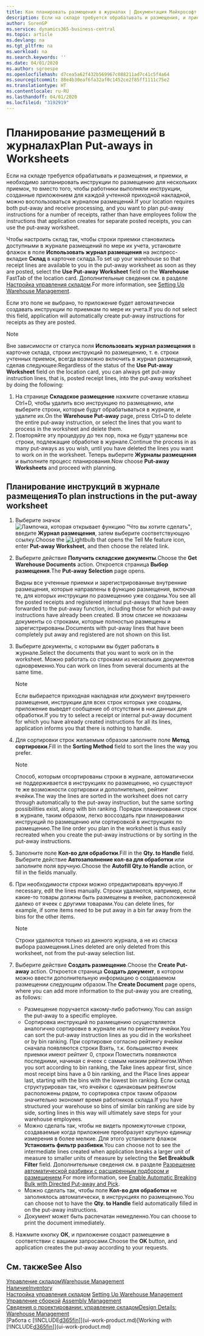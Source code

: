```yaml
---
title: Как планировать размещения в журналах | Документация Майкрософт
description: Если на складе требуется обрабатывать и размещения, и приемки, и необходимо запланировать инструкции по размещению для нескольких приемок, то вместо того, чтобы работники выполняли инструкции, созданные приложением для каждой учтенной приходной накладной, можно воспользоваться журналом размещений.
author: SorenGP
ms.service: dynamics365-business-central
ms.topic: article
ms.devlang: na
ms.tgt_pltfrm: na
ms.workload: na
ms.search.keywords: ''
ms.date: 04/01/2020
ms.author: sgroespe
ms.openlocfilehash: d7cea5a62f432b569967c088211ad7c41c5f4a64
ms.sourcegitcommit: 88e4b30eaf6fa32af0c1452ce2f85ff1111c75e2
ms.translationtype: HT
ms.contentlocale: ru-RU
ms.lasthandoff: 04/01/2020
ms.locfileid: "3192919"
---
```

# <a name="plan-put-aways-in-worksheets"></a><span data-ttu-id="311c9-103">Планирование размещений в журналах</span><span class="sxs-lookup"><span data-stu-id="311c9-103">Plan Put-aways in Worksheets</span></span>
<span data-ttu-id="311c9-104">Если на складе требуется обрабатывать и размещения, и приемки, и необходимо запланировать инструкции по размещению для нескольких приемок, то вместо того, чтобы работники выполняли инструкции, созданные приложением для каждой учтенной приходной накладной, можно воспользоваться журналом размещений.</span><span class="sxs-lookup"><span data-stu-id="311c9-104">If your location requires both put-away and receive processing, and you want to plan put-away instructions for a number of receipts, rather than have employees follow the instructions that application creates for separate posted receipts, you can use the put-away worksheet.</span></span>  

<span data-ttu-id="311c9-105">Чтобы настроить склад так, чтобы строки приемки становились доступными в журнале размещений по мере их учета, установите флажок в поле **Использовать журнал размещения** на экспресс-вкладке **Склад** в карточке склада.</span><span class="sxs-lookup"><span data-stu-id="311c9-105">To set up your warehouse so that receipt lines are available to you in the put-away worksheet as soon as they are posted, select the **Use Put-away Worksheet** field on the **Warehouse** FastTab of the location card.</span></span> <span data-ttu-id="311c9-106">Дополнительные сведения см. в разделе [Настройка управления складом](warehouse-setup-warehouse.md).</span><span class="sxs-lookup"><span data-stu-id="311c9-106">For more information, see [Setting Up Warehouse Management](warehouse-setup-warehouse.md).</span></span>  

<span data-ttu-id="311c9-107">Если это поле не выбрано, то приложение будет автоматически создавать инструкции по приемкам по мере их учета.</span><span class="sxs-lookup"><span data-stu-id="311c9-107">If you do not select this field, application will automatically create put-away instructions for receipts as they are posted.</span></span>  

> [!NOTE]  
>  <span data-ttu-id="311c9-108">Вне зависимости от статуса поля **Использовать журнал размещения** в карточке склада, строки инструкций по размещению, т. е. строки учтенных приемок, всегда возможно включить в журнал размещений, сделав следующее:</span><span class="sxs-lookup"><span data-stu-id="311c9-108">Regardless of the status of the **Use Put-away Worksheet** field on the location card, you can always get put-away instruction lines, that is, posted receipt lines, into the put-away worksheet by doing the following:</span></span>  
>   
>  1.  <span data-ttu-id="311c9-109">На странице **Складское размещение** нажмите сочетание клавиш Ctrl+D, чтобы удалить всю инструкцию по размещению, или выберите строки, которые будут обрабатываться в журнале, и удалите их.</span><span class="sxs-lookup"><span data-stu-id="311c9-109">On the **Warehouse Put-away** page, press Ctrl+D to delete the entire put-away instruction, or select the lines that you want to process in the worksheet and delete them.</span></span>  
> 2.  <span data-ttu-id="311c9-110">Повторяйте эту процедуру до тех пор, пока не будут удалены все строки, подлежащие обработке в журнале.</span><span class="sxs-lookup"><span data-stu-id="311c9-110">Continue the process in as many put-aways as you wish, until you have deleted the lines you want to work on in the worksheet.</span></span> <span data-ttu-id="311c9-111">Теперь выберите **Журналы размещения** и выполните процесс планирования.</span><span class="sxs-lookup"><span data-stu-id="311c9-111">Now choose **Put-away Worksheets** and proceed with planning.</span></span>  

## <a name="to-plan-instructions-in-the-put-away-worksheet"></a><span data-ttu-id="311c9-112">Планирование инструкций в журнале размещения</span><span class="sxs-lookup"><span data-stu-id="311c9-112">To plan instructions in the put-away worksheet</span></span>  
1.  <span data-ttu-id="311c9-113">Выберите значок ![Лампочка, которая открывает функцию "Что вы хотите сделать"](media/ui-search/search_small.png "Что вы хотите сделать"), введите **Журнал размещения**, затем выберите соответствующую ссылку.</span><span class="sxs-lookup"><span data-stu-id="311c9-113">Choose the ![Lightbulb that opens the Tell Me feature](media/ui-search/search_small.png "Tell me what you want to do") icon, enter **Put-away Worksheet**, and then choose the related link.</span></span>  
2.  <span data-ttu-id="311c9-114">Выберите действие **Получить складские документы**.</span><span class="sxs-lookup"><span data-stu-id="311c9-114">Choose the **Get Warehouse Documents** action.</span></span> <span data-ttu-id="311c9-115">Откроется страница **Выбор размещения**.</span><span class="sxs-lookup"><span data-stu-id="311c9-115">The **Put-away Selection** page opens.</span></span>  

    <span data-ttu-id="311c9-116">Видны все учтенные приемки и зарегистрированные внутренние размещения, которые направлены в функцию размещения, включая те, для которых инструкции по размещению уже созданы.</span><span class="sxs-lookup"><span data-stu-id="311c9-116">You see all the posted receipts and registered internal put-aways that have been forwarded to the put-away function, including those for which put-away instructions have already been created.</span></span> <span data-ttu-id="311c9-117">В этом списке не показаны документы со строками, которые полностью размещены и зарегистрированы.</span><span class="sxs-lookup"><span data-stu-id="311c9-117">Documents with put-away lines that have been completely put away and registered are not shown on this list.</span></span>  

3. <span data-ttu-id="311c9-118">Выберите документы, с которыми вы будет работать в журнале.</span><span class="sxs-lookup"><span data-stu-id="311c9-118">Select the documents that you want to work on in the worksheet.</span></span> <span data-ttu-id="311c9-119">Можно работать со строками из нескольких документов одновременно.</span><span class="sxs-lookup"><span data-stu-id="311c9-119">You can work on lines from several documents at the same time.</span></span>  

    > [!NOTE]  
    >  <span data-ttu-id="311c9-120">Если выбирается приходная накладная или документ внутреннего размещения, инструкции для всех строк которых уже созданы, приложение выведет сообщение об отсутствии в них данных для обработки.</span><span class="sxs-lookup"><span data-stu-id="311c9-120">If you try to select a receipt or internal put-away document for which you have already created instructions for all its lines, application informs you that there is nothing to handle.</span></span>  

4. <span data-ttu-id="311c9-121">Для сортировки строк желаемым образом заполните поле **Метод сортировки**.</span><span class="sxs-lookup"><span data-stu-id="311c9-121">Fill in the **Sorting Method** field to sort the lines the way you prefer.</span></span>  

    > [!NOTE]  
    >  <span data-ttu-id="311c9-122">Способ, которым отсортированы строки в журнале, автоматически не поддерживается в инструкциях по размещению, но существуют те же возможности сортировки и дополнительно, рейтинг ячейки.</span><span class="sxs-lookup"><span data-stu-id="311c9-122">The way the lines are sorted in the worksheet does not carry through automatically to the put-away instruction, but the same sorting possibilities exist, along with bin ranking.</span></span> <span data-ttu-id="311c9-123">Порядок планирования строк в журнале, таким образом, легко воссоздать при планировании инструкций по размещению или сортировкой в инструкциях по размещению.</span><span class="sxs-lookup"><span data-stu-id="311c9-123">The line order you plan in the worksheet is thus easily recreated when you create the put-away instructions or by sorting in the put-away instructions.</span></span>  

5.  <span data-ttu-id="311c9-124">Заполните поле **Кол-во для обработки**.</span><span class="sxs-lookup"><span data-stu-id="311c9-124">Fill in the **Qty. to Handle** field.</span></span> <span data-ttu-id="311c9-125">Выберите действие **Автозаполнение кол-ва для обработки** или заполните поля вручную.</span><span class="sxs-lookup"><span data-stu-id="311c9-125">Choose the **Autofill Qty.to Handle** action, or fill in the fields manually.</span></span>  
6.  <span data-ttu-id="311c9-126">При необходимости строки можно отредактировать вручную.</span><span class="sxs-lookup"><span data-stu-id="311c9-126">If necessary, edit the lines manually.</span></span> <span data-ttu-id="311c9-127">Строки удаляются, например, если какие-то товары должны быть размещены в ячейке, расположенной далеко от ячеек с другими товарами.</span><span class="sxs-lookup"><span data-stu-id="311c9-127">You can delete lines, for example, if some items need to be put away in a bin far away from the bins for the other items.</span></span>  

    > [!NOTE]  
    >  <span data-ttu-id="311c9-128">Строки удаляются только из данного журнала, а не из списка выбора размещения.</span><span class="sxs-lookup"><span data-stu-id="311c9-128">Lines deleted are only deleted from this worksheet, not from the put-away selection list.</span></span>  

7.  <span data-ttu-id="311c9-129">Выберите действие **Создать размещение**.</span><span class="sxs-lookup"><span data-stu-id="311c9-129">Choose the **Create Put-away** action.</span></span> <span data-ttu-id="311c9-130">Откроется страница **Создать документ**, в котором можно ввести дополнительную информацию о создаваемом размещении следующим образом.</span><span class="sxs-lookup"><span data-stu-id="311c9-130">The **Create Document** page opens, where you can add more information to the put-away you are creating, as follows:</span></span>  

    -   <span data-ttu-id="311c9-131">Размещение поручается какому-либо работнику.</span><span class="sxs-lookup"><span data-stu-id="311c9-131">You can assign the put-away to a specific employee.</span></span>  
    -   <span data-ttu-id="311c9-132">Сортировка инструкций по размещению осуществляется аналогично сортировке в журнале или по рейтингу ячейки.</span><span class="sxs-lookup"><span data-stu-id="311c9-132">You can sort the put-away instruction lines as you did in the worksheet or by bin ranking.</span></span> <span data-ttu-id="311c9-133">При сортировке согласно рейтингу ячейки сначала появляются строки Взять, т.к. большинство ячеек приемки имеют рейтинг 0, строки Поместить появляются последними, начиная с ячеек с самым низким рейтингом.</span><span class="sxs-lookup"><span data-stu-id="311c9-133">When you sort according to bin ranking, the Take lines appear first, since most receipt bins have a 0 bin ranking, and the Place lines appear last, starting with the bins with the lowest bin ranking.</span></span> <span data-ttu-id="311c9-134">Если склад структурирован так, что ячейки с одинаковым рейтингом расположены рядом, то сортировка строк таким образом значительно экономит время работников склада.</span><span class="sxs-lookup"><span data-stu-id="311c9-134">If you have structured your warehouse so bins of similar bin ranking are side by side, sorting lines in this way will ultimately save steps for your warehouse employees.</span></span>  
    -   <span data-ttu-id="311c9-135">Можно сделать так, чтобы не видеть промежуточные строки, создаваемые когда приложение преобразует крупную единицу измерения в более мелкие. Для этого установите флажок **Установить фильтр разбивки**.</span><span class="sxs-lookup"><span data-stu-id="311c9-135">You can choose not to see the intermediate lines created when application breaks a larger unit of measure to smaller units of measure by selecting the **Set Breakbulk Filter** field.</span></span> <span data-ttu-id="311c9-136">Дополнительные сведения см. в разделе [Разрешение автоматической разбивки с расширенным подбором и размещением](warehouse-enable-automatic-breaking-bulk-with-directed-put-away-and-pick.md).</span><span class="sxs-lookup"><span data-stu-id="311c9-136">For more information, see [Enable Automatic Breaking Bulk with Directed Put-away and Pick](warehouse-enable-automatic-breaking-bulk-with-directed-put-away-and-pick.md).</span></span>  
    -   <span data-ttu-id="311c9-137">Можно сделать так, чтобы поле **Кол-во для обработки** не заполнялось автоматически, в инструкциях по размещению.</span><span class="sxs-lookup"><span data-stu-id="311c9-137">You can choose not to have the **Qty. to Handle** field automatically filled in on the put-away instructions.</span></span>  
    -   <span data-ttu-id="311c9-138">Документ может быть распечатан немедленно.</span><span class="sxs-lookup"><span data-stu-id="311c9-138">You can choose to print the document immediately.</span></span>  

8.  <span data-ttu-id="311c9-139">Нажмите кнопку **ОК**, и приложение создаст размещение в соответствии с вашими запросами.</span><span class="sxs-lookup"><span data-stu-id="311c9-139">Choose the **OK** button, and application creates the put-away according to your requests.</span></span>  

## <a name="see-also"></a><span data-ttu-id="311c9-140">См. также</span><span class="sxs-lookup"><span data-stu-id="311c9-140">See Also</span></span>  
[<span data-ttu-id="311c9-141">Управление складом</span><span class="sxs-lookup"><span data-stu-id="311c9-141">Warehouse Management</span></span>](warehouse-manage-warehouse.md)  
[<span data-ttu-id="311c9-142">Наличие</span><span class="sxs-lookup"><span data-stu-id="311c9-142">Inventory</span></span>](inventory-manage-inventory.md)  
<span data-ttu-id="311c9-143">[Настройка управления складом](warehouse-setup-warehouse.md)   </span><span class="sxs-lookup"><span data-stu-id="311c9-143">[Setting Up Warehouse Management](warehouse-setup-warehouse.md)   </span></span>  
<span data-ttu-id="311c9-144">[Управление сборкой](assembly-assemble-items.md)  </span><span class="sxs-lookup"><span data-stu-id="311c9-144">[Assembly Management](assembly-assemble-items.md)  </span></span>  
[<span data-ttu-id="311c9-145">Сведения о проектировании: управление складом</span><span class="sxs-lookup"><span data-stu-id="311c9-145">Design Details: Warehouse Management</span></span>](design-details-warehouse-management.md)  
<span data-ttu-id="311c9-146">[Работа с [!INCLUDE[d365fin](includes/d365fin_md.md)]](ui-work-product.md)</span><span class="sxs-lookup"><span data-stu-id="311c9-146">[Working with [!INCLUDE[d365fin](includes/d365fin_md.md)]](ui-work-product.md)</span></span>

